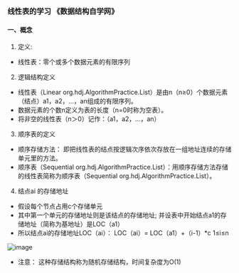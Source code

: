 ### 线性表的学习 《数据结构自学网》

#### 一、概念
1. 定义:  
- 线性表：零个或多个数据元素的有限序列

2. 逻辑结构定义
- 线性表（Linear org.hdj.AlgorithmPractice.List）是由n（n≥0）个数据元素（结点）a1，a2，…，an组成的有限序列。
- 数据元素的个数n定义为表的长度（n=0时称为空表）。
- 将非空的线性表（n＞0）记作：（a1，a2，…，an）

3.  顺序表的定义 
- 顺序存储方法： 即把线性表的结点按逻辑次序依次存放在一组地址连续的存储单元里的方法。
- 顺序表（Sequential org.hdj.AlgorithmPractice.List）：用顺序存储方法存储的线性表简称为顺序表（Sequential org.hdj.AlgorithmPractice.List）。

4. 结点ai 的存储地址
- 假设每个节点占用c个存储单元
- 其中第一个单元的存储地址则是该结点的存储地址; 并设表中开始结点a1的存储地址（简称为基地址）是LOC（a1）
- 所以结点ai的存储地址LOC（ai）： LOC（ai）= LOC（a1）+（i-1）*c   1≤i≤n

![image](https://note.youdao.com/favicon.ico)

- 注意： 这种存储结构称为随机存储结构，时间复杂度为O(1)

